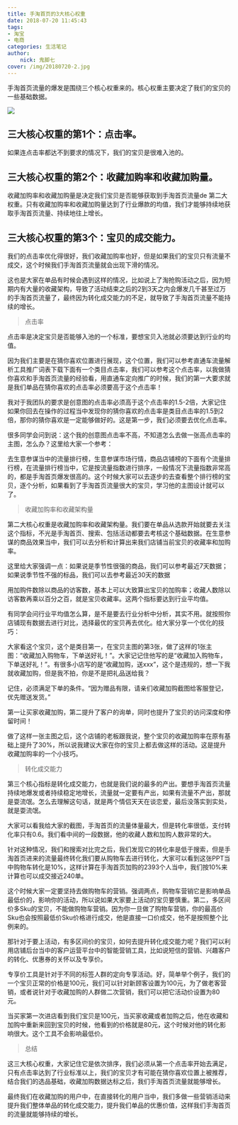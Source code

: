 ```yaml
---
title: 手淘首页的3大核心权重
date: 2018-07-20 11:45:43
tags:
- 淘宝
- 电商
categories: 生活笔记
author:
	nick: 鬼脚七
cover: /img/20180720-2.jpg
---
```


手淘首页流量的爆发是围绕三个核心权重来的。核心权重主要决定了我们的宝贝的一些基础数据。

![](/img/20180720-1.jpg)

## 三大核心权重的第1个：点击率。

如果连点击率都达不到要求的情况下，我们的宝贝是很难入池的。

## 三大核心权重的第2个：收藏加购率和收藏加购量。

收藏加购率和收藏加购量是决定我们宝贝是否能够获取到手淘首页流量de 第二大权重。只有收藏加购率和收藏加购量达到了行业爆款的均值，我们才能够持续地获取手淘首页流量、持续地往上增长。

## 三大核心权重的第3个：宝贝的成交能力。

我们的点击率优化得很好，我们收藏加购率也好，但是如果我们的宝贝只有流量不成交，这个时候我们手淘首页流量就会出现下滑的情况。

这也是大家在单品有时候会遇到这样的情况，比如说上了淘抢购活动之后，因为短期内有大量的收藏架构，导致了活动结束之后的2到3天之内会爆发几千甚至过万的手淘首页流量了，最终因为转化成交能力的不足，就导致了手淘首页流量不能持续的增长。


> 点击率

点击率是决定宝贝是否能够入池的一个标准，要想宝贝入池就必须要达到行业的均值。



因为我们主要是在猜你喜欢位置进行展现，这个位置，我们可以参考直通车流量解析工具推广词表下载下面有一个类目点击率，我们可以参考这个点击率，以我做猜你喜欢和手淘首页流量的经验看，用直通车定向推广的时候，我们的第一大要求就是我们单品在猜你喜欢的点击率必须要高于这个点击率！

我对于我团队的要求是创意图的点击率必须高于这个点击率的1.5-2倍，大家记住如果你回去在操作的过程当中发现你的猜你喜欢的点击率是类目点击率的1.5到2倍，那你的猜你喜欢是一定能够做好的。这是第一步，我们必须要去优化点击率。

很多同学会问到说：这个我的创意图点击率不高，不知道怎么去做一张高点击率的主图，怎么办？这里给大家一个参考：



去生意参谋当中的流量排行榜，生意参谋市场行情，商品店铺榜的下面有个流量排行榜，在流量排行榜当中，它是按流量指数进行排序，一般情况下流量指数非常高的，都是手淘首页爆发很高的。这个时候大家可以去逐步的去查看整个排行榜的宝贝，逐个分析，如果看到了手淘首页流量很大的宝贝，学习他的主图设计就可以了。


> 收藏加购率和收藏架构量

第二大核心权重是收藏加购率和收藏架构量。我们要在单品从选款开始就要去关注这个指标，不光是手淘首页、搜索、包括活动都要去考核这个基础数据。在生意参谋的商品效果当中，我们可以去分析和计算出来我们店铺当前宝贝的收藏率和加购率。



这里给大家强调一点：如果说是季节性很强的商品，我们可以参考最近7天数据；如果说季节性不强的标品，我们可以去参考最近30天的数据

用加购件数除以商品的访客数，基本上可以大致算出宝贝的加购率；收藏人数除以访客数再乘以百分之百，就是宝贝收藏率。这两个指标要达到行业平均值。

有同学会问行业平均值怎么算，是不是要去行业分析中分析，其实不用。就按照你店铺现有数据去进行对比，选择最优的宝贝再去优化。给大家分享一个优化的技巧：



大家看这个宝贝，这个是类目第一，在宝贝主图的第3张，做了这样的1张主图：“收藏加入购物车，下单送好礼！”。大家记记住他写的是“收藏加入购物车，下单送好礼！”。有很多小店写的是“收藏加购，送xxx”，这个是违规的，想一下我就收藏加购，但是我不拍，你是不是把礼品送给我？

记住，必须满足下单的条件。“因为赠品有限，请亲们收藏加购截图给客服登记，优先赠送发货。”

第一让买家收藏加购，第二提升了客户的询单，同时也提升了宝贝的访问深度和停留时间！

做了这样一张主图之后，这个店铺的老板跟我说，整个宝贝的收藏加购率在原有基础上提升了30%，所以说我建议大家在你的宝贝上都去做这样的活动。这是提升收藏加购率的一个小技巧。


> 转化成交能力

第三个核心指标是转化成交能力，也就是我们说的最多的产出。要想手淘首页流量持续地爆发或者持续稳定地增长，流量就一定要有产出，如果有流量不产出，那就是耍流氓。怎么去理解这句话，就是两个情侣天天在谈恋爱，最后没落实到实处，就是耍流氓。 



大家可以看我给大家的截图，手淘首页的流量体量最大，但是转化率很低，支付转化率只有0.6。我们看中间的一段数据，他的收藏人数和加购人数非常的大。

针对这种情况，我们和搜索对比完之后，我们发现它的转化率是低于搜索，但是手淘首页进来的流量最终转化我们要从购物车去进行转化，大家可以看到这张PPT当中购物车转化是10%，这样计算在手淘首页加购的2393个人当中，我们按10%来计算也可以成交接近240单。

这个时候大家一定要坚持去做购物车的营销。强调两点，购物车营销它是影响单品最低价的，影响你的活动，所以说如果大家要上活动的宝贝要慎重。第二，多区间价多Sku的宝贝，不能做购物车营销。因为你一旦做了购物车营销，你的最高价Sku也会按照最低价Sku价格进行成交，他是直接一口价成交，他不是按照整个比例来的。

那针对于要上活动，有多区间价的宝贝，如何去提升转化成交能力呢？我们可以利用店铺后台当中的客户运营平台中的智能营销工具，比如说短信的营销、兴趣客户的转化、优惠券的关怀以及专享价。

专享价工具是针对于不同的标签人群的定向专享活动。好，简单举个例子，我们的一个宝贝正常的价格是100元，我们可以针对新顾客设置为100元，为了做老客营销，或者说针对于收藏加购的人群做二次营销，我们可以把它活动价设置为80元。

当买家第一次进店看到我们宝贝是100元，当买家收藏或者加购之后，他在收藏和加购中重新来回到宝贝的时候，他看到的价格就是80元，这个时候对他的转化影响很大。这个工具不会影响最低价。


> 总结

这三大核心权重，大家记住它是依次排序，我们必须从第一个点击率开始去满足，只有点击率达到了行业标准以上，我们的宝贝才有可能在猜你喜欢位置上被推荐，结合我们的选品基础，收藏加购数据达标之后，我们手淘首页流量就能够增长。

最终我们在收藏加购的用户中，在直接转化的用户当中，我们多做一些营销活动来提升我们整体单品的转化成交能力，提升我们单品的优惠价值，这样我们手淘首页的流量就能够持续的增长。